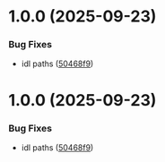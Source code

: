 # 1.0.0 (2025-09-23)


### Bug Fixes

* idl paths ([50468f9](https://github.com/otaprotocol/prefix-system/commit/50468f92d91d50081dfd012eb35c0aa759019339))

# 1.0.0 (2025-09-23)


### Bug Fixes

* idl paths ([50468f9](https://github.com/otaprotocol/prefix-system/commit/50468f92d91d50081dfd012eb35c0aa759019339))
